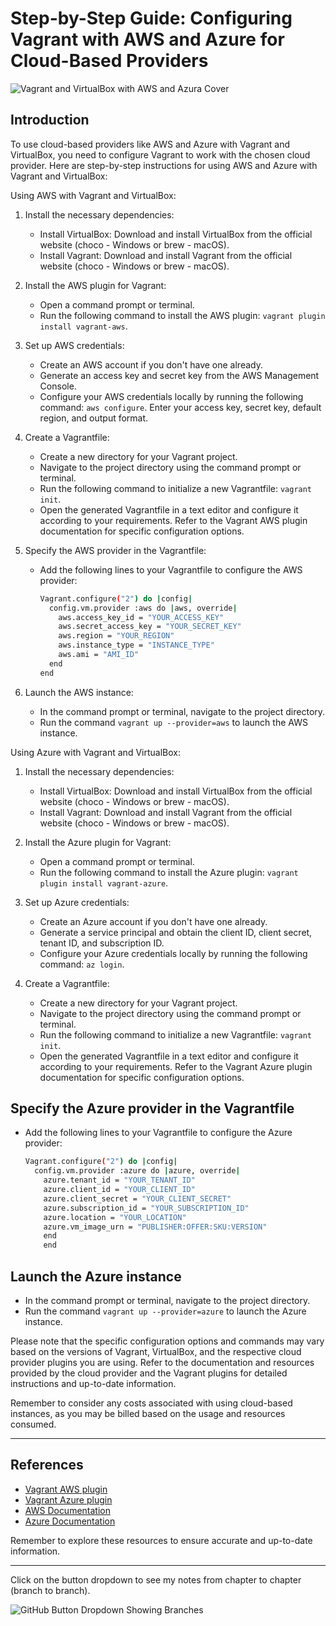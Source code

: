 # Step-by-Step Guide: Configuring Vagrant with AWS and Azure for Cloud-Based Providers

![Vagrant and VirtualBox with AWS and Azura Cover](https://res.cloudinary.com/bizstak/image/upload/v1686511858/GitHub_Cover_p1ariu.png)

## Introduction

To use cloud-based providers like AWS and Azure with Vagrant and VirtualBox, you need to configure Vagrant to work with the chosen cloud provider. Here are step-by-step instructions for using AWS and Azure with Vagrant and VirtualBox:

Using AWS with Vagrant and VirtualBox:

1. Install the necessary dependencies:

   - Install VirtualBox: Download and install VirtualBox from the official website (choco - Windows or brew - macOS).
   - Install Vagrant: Download and install Vagrant from the official website (choco - Windows or brew - macOS).

2. Install the AWS plugin for Vagrant:

   - Open a command prompt or terminal.
   - Run the following command to install the AWS plugin: `vagrant plugin install vagrant-aws`.

3. Set up AWS credentials:

   - Create an AWS account if you don't have one already.
   - Generate an access key and secret key from the AWS Management Console.
   - Configure your AWS credentials locally by running the following command: `aws configure`. Enter your access key, secret key, default region, and output format.

4. Create a Vagrantfile:

   - Create a new directory for your Vagrant project.
   - Navigate to the project directory using the command prompt or terminal.
   - Run the following command to initialize a new Vagrantfile: `vagrant init`.
   - Open the generated Vagrantfile in a text editor and configure it according to your requirements. Refer to the Vagrant AWS plugin documentation for specific configuration options.

5. Specify the AWS provider in the Vagrantfile:

   - Add the following lines to your Vagrantfile to configure the AWS provider:

     ```sh
     Vagrant.configure("2") do |config|
       config.vm.provider :aws do |aws, override|
         aws.access_key_id = "YOUR_ACCESS_KEY"
         aws.secret_access_key = "YOUR_SECRET_KEY"
         aws.region = "YOUR_REGION"
         aws.instance_type = "INSTANCE_TYPE"
         aws.ami = "AMI_ID"
       end
     end
     ```

6. Launch the AWS instance:
   - In the command prompt or terminal, navigate to the project directory.
   - Run the command `vagrant up --provider=aws` to launch the AWS instance.

Using Azure with Vagrant and VirtualBox:

1. Install the necessary dependencies:

   - Install VirtualBox: Download and install VirtualBox from the official website (choco - Windows or brew - macOS).
   - Install Vagrant: Download and install Vagrant from the official website (choco - Windows or brew - macOS).

2. Install the Azure plugin for Vagrant:

   - Open a command prompt or terminal.
   - Run the following command to install the Azure plugin: `vagrant plugin install vagrant-azure`.

3. Set up Azure credentials:

   - Create an Azure account if you don't have one already.
   - Generate a service principal and obtain the client ID, client secret, tenant ID, and subscription ID.
   - Configure your Azure credentials locally by running the following command: `az login`.

4. Create a Vagrantfile:
   - Create a new directory for your Vagrant project.
   - Navigate to the project directory using the command prompt or terminal.
   - Run the following command to initialize a new Vagrantfile: `vagrant init`.
   - Open the generated Vagrantfile in a text editor and configure it according to your requirements. Refer to the Vagrant Azure plugin documentation for specific configuration options.

## Specify the Azure provider in the Vagrantfile

- Add the following lines to your Vagrantfile to configure the Azure provider:

  ```sh
  Vagrant.configure("2") do |config|
    config.vm.provider :azure do |azure, override|
      azure.tenant_id = "YOUR_TENANT_ID"
      azure.client_id = "YOUR_CLIENT_ID"
      azure.client_secret = "YOUR_CLIENT_SECRET"
      azure.subscription_id = "YOUR_SUBSCRIPTION_ID"
      azure.location = "YOUR_LOCATION"
      azure.vm_image_urn = "PUBLISHER:OFFER:SKU:VERSION"
      end
      end
  ```

## Launch the Azure instance

- In the command prompt or terminal, navigate to the project directory.
- Run the command `vagrant up --provider=azure` to launch the Azure instance.

Please note that the specific configuration options and commands may vary based on the versions of Vagrant, VirtualBox, and the respective cloud provider plugins you are using. Refer to the documentation and resources provided by the cloud provider and the Vagrant plugins for detailed instructions and up-to-date information.

Remember to consider any costs associated with using cloud-based instances, as you may be billed based on the usage and resources consumed.

---

## References

- [Vagrant AWS plugin](https://github.com/mitchellh/vagrant-aws)
- [Vagrant Azure plugin](https://github.com/azure/vagrant-azure)
- [AWS Documentation](https://aws.amazon.com/documentation/)
- [Azure Documentation](https://docs.microsoft.com/azure/)

Remember to explore these resources to ensure accurate and up-to-date information.

---

Click on the button dropdown to see my notes from chapter to chapter (branch to branch).

![GitHub Button Dropdown Showing Branches](https://res.cloudinary.com/bizstak/image/upload/v1685042613/github-button-dropdown_qu4m2l.jpg)
